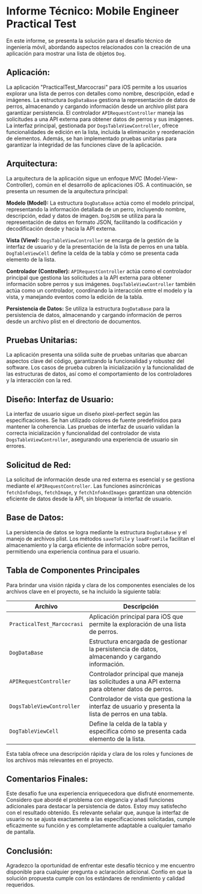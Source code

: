 # Informe Técnico: Mobile Engineer Practical Test

En este informe, se presenta la solución para el desafío técnico de ingeniería móvil, abordando aspectos relacionados con la creación de una aplicación para mostrar una lista de objetos `Dog`.

## Aplicación:
La aplicación "PracticalTest_Marcocrasi" para iOS permite a los usuarios explorar una lista de perros con detalles como nombre, descripción, edad e imágenes. La estructura `DogDataBase` gestiona la representación de datos de perros, almacenando y cargando información desde un archivo plist para garantizar persistencia. El controlador `APIRequestController` maneja las solicitudes a una API externa para obtener datos de perros y sus imágenes. La interfaz principal, gestionada por `DogsTableViewController`, ofrece funcionalidades de edición en la lista, incluida la eliminación y reordenación de elementos. Además, se han implementado pruebas unitarias para garantizar la integridad de las funciones clave de la aplicación.

## Arquitectura:
La arquitectura de la aplicación sigue un enfoque MVC (Model-View-Controller), común en el desarrollo de aplicaciones iOS. A continuación, se presenta un resumen de la arquitectura principal:

**Modelo (Model):**
La estructura `DogDataBase` actúa como el modelo principal, representando la información detallada de un perro, incluyendo nombre, descripción, edad y datos de imagen.
`DogJSON` se utiliza para la representación de datos en formato JSON, facilitando la codificación y decodificación desde y hacia la API externa.

**Vista (View):**
`DogsTableViewController` se encarga de la gestión de la interfaz de usuario y de la presentación de la lista de perros en una tabla.
`DogTableViewCell` define la celda de la tabla y cómo se presenta cada elemento de la lista.

**Controlador (Controller):**
`APIRequestController` actúa como el controlador principal que gestiona las solicitudes a la API externa para obtener información sobre perros y sus imágenes.
`DogsTableViewController` también actúa como un controlador, coordinando la interacción entre el modelo y la vista, y manejando eventos como la edición de la tabla.

**Persistencia de Datos:**
Se utiliza la estructura `DogDataBase` para la persistencia de datos, almacenando y cargando información de perros desde un archivo plist en el directorio de documentos.

## Pruebas Unitarias:
La aplicación presenta una sólida suite de pruebas unitarias que abarcan aspectos clave del código, garantizando la funcionalidad y robustez del software. Los casos de prueba cubren la inicialización y la funcionalidad de las estructuras de datos, así como el comportamiento de los controladores y la interacción con la red.

## Diseño: Interfaz de Usuario:
La interfaz de usuario sigue un diseño pixel-perfect según las especificaciones. Se han utilizado colores de fuente predefinidos para mantener la coherencia. Las pruebas de interfaz de usuario validan la correcta inicialización y funcionalidad del controlador de vista `DogsTableViewController`, asegurando una experiencia de usuario sin errores.

## Solicitud de Red:
La solicitud de información desde una red externa es esencial y se gestiona mediante el `APIRequestController`. Las funciones asincrónicas `fetchInfoDogs`, `fetchImage`, y `fetchInfoAndImages` garantizan una obtención eficiente de datos desde la API, sin bloquear la interfaz de usuario.

## Base de Datos:
La persistencia de datos se logra mediante la estructura `DogDataBase` y el manejo de archivos plist. Los métodos `saveToFile` y `loadFromFile` facilitan el almacenamiento y la carga eficiente de información sobre perros, permitiendo una experiencia continua para el usuario.


## Tabla de Componentes Principales

Para brindar una visión rápida y clara de los componentes esenciales de los archivos clave en el proyecto, se ha incluido la siguiente tabla:

| Archivo                    | Descripción                                                                                      |
|----------------------------|--------------------------------------------------------------------------------------------------|
| `PracticalTest_Marcocrasi` | Aplicación principal para iOS que permite la exploración de una lista de perros.               |
| `DogDataBase`              | Estructura encargada de gestionar la persistencia de datos, almacenando y cargando información. |
| `APIRequestController`     | Controlador principal que maneja las solicitudes a una API externa para obtener datos de perros. |
| `DogsTableViewController`  | Controlador de vista que gestiona la interfaz de usuario y presenta la lista de perros en una tabla. |
| `DogTableViewCell`         | Define la celda de la tabla y especifica cómo se presenta cada elemento de la lista.            |

Esta tabla ofrece una descripción rápida y clara de los roles y funciones de los archivos más relevantes en el proyecto.


## Comentarios Finales:
Este desafío fue una experiencia enriquecedora que disfruté enormemente. Considero que abordé el problema con elegancia y añadí funciones adicionales para destacar la persistencia de datos. Estoy muy satisfecho con el resultado obtenido. Es relevante señalar que, aunque la interfaz de usuario no se ajusta exactamente a las especificaciones solicitadas, cumple eficazmente su función y es completamente adaptable a cualquier tamaño de pantalla.

## Conclusión:
Agradezco la oportunidad de enfrentar este desafío técnico y me encuentro disponible para cualquier pregunta o aclaración adicional. Confío en que la solución propuesta cumple con los estándares de rendimiento y calidad requeridos.

